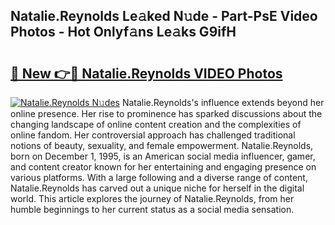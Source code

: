 ## Natalie.Reynolds Le𝚊ked N𝚞de - Part-PsE Video Photos - Hot Onlyf𝚊ns Le𝚊ks G9ifH

# <h2><a href="http://ab45079.deff.icu/?id=Natalie.Reynolds">🔗 New 👉🔴 Natalie.Reynolds VIDEO Photos</a></h2>

[![Natalie.Reynolds N𝚞des](https://i.imgur.com/rIISA9y.gif)](http://ab45079.deff.icu/?id=Natalie.Reynolds)
Natalie.Reynolds's influence extends beyond her online presence. Her rise to prominence has sparked discussions about the changing landscape of online content creation and the complexities of online fandom. Her controversial approach has challenged traditional notions of beauty, sexuality, and female empowerment. Natalie.Reynolds, born on December 1, 1995, is an American social media influencer, gamer, and content creator known for her entertaining and engaging presence on various platforms. With a large following and a diverse range of content, Natalie.Reynolds has carved out a unique niche for herself in the digital world. This article explores the journey of Natalie.Reynolds, from her humble beginnings to her current status as a social media sensation.
